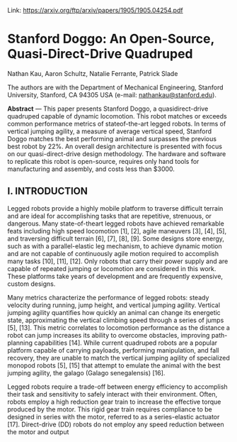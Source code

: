 Link: https://arxiv.org/ftp/arxiv/papers/1905/1905.04254.pdf

# Stanford Doggo: An Open-Source, Quasi-Direct-Drive Quadruped

Nathan Kau, Aaron Schultz, Natalie Ferrante, Patrick Slade

The authors are with the Department of Mechanical Engineering, Stanford University, Stanford, CA 94305 USA (e-mail: nathankau@stanford.edu).

**Abstract** — This paper presents Stanford Doggo, a quasidirect-drive quadruped capable of dynamic locomotion. This robot matches or exceeds common performance metrics of stateof-the-art legged robots. In terms of vertical jumping agility, a measure of average vertical speed, Stanford Doggo matches the best performing animal and surpasses the previous best robot by 22%. An overall design architecture is presented with focus on our quasi-direct-drive design methodology. The hardware and software to replicate this robot is open-source, requires only hand tools for manufacturing and assembly, and costs less than $3000.

## I. INTRODUCTION

Legged robots provide a highly mobile platform to traverse difficult terrain and are ideal for accomplishing tasks that are repetitive, strenuous, or dangerous. Many state-of-theart legged robots have achieved remarkable feats including high speed locomotion [1], [2], agile maneuvers [3], [4], [5], and traversing difficult terrain [6], [7], [8], [9]. Some designs store energy, such as with a parallel-elastic leg mechanism, to achieve dynamic motion and are not capable of continuously agile motion required to accomplish many tasks [10], [11], [12]. Only robots that carry their power supply and are capable of repeated jumping or locomotion are considered in this work. These platforms take years of development and are frequently expensive, custom designs. 

Many metrics characterize the performance of legged robots: steady velocity during running, jump height, and vertical jumping agility. Vertical jumping agility quantifies how quickly an animal can change its energetic state, approximating the vertical climbing speed through a series of jumps [5], [13]. This metric correlates to locomotion performance as the distance a robot can jump increases its ability to overcome obstacles, improving path-planning capabilities [14]. While current quadruped robots are a popular platform capable of carrying payloads, performing manipulation, and fall recovery, they are unable to match the vertical jumping agility of specialized monopod robots [5], [15] that attempt to emulate the animal with the best jumping agility, the galago (Galago senegalensis) [16]. 

Legged robots require a trade-off between energy efficiency to accomplish their task and sensitivity to safely interact with their environment. Often, robots employ a high reduction gear train to increase the effective torque produced by the motor. This rigid gear train requires compliance to be designed in series with the motor, referred to as a series-elastic actuator [17]. Direct-drive (DD) robots do not employ any speed reduction between the motor and output 
